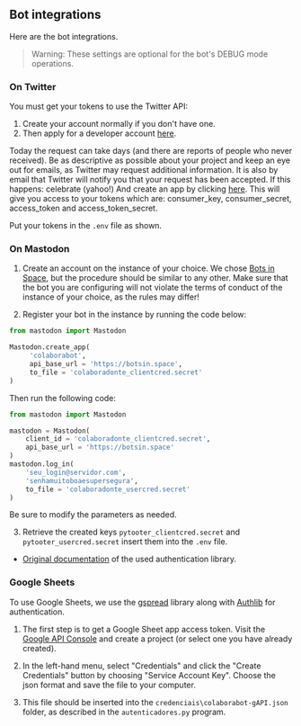 ## Bot integrations
Here are the bot integrations.
> Warning: These settings are optional for the bot's DEBUG mode operations.

### On Twitter

You must get your tokens to use the Twitter API:

1. Create your account normally if you don't have one.
2. Then apply for a developer account [here](https://developer.twitter.com/en/apply/user).

Today the request can take days (and there are reports of people who never received). Be as descriptive as possible about your project and keep an eye out for emails, as Twitter may request additional information. It is also by email that Twitter will notify you that your request has been accepted. If this happens: celebrate (yahoo!) And create an app by clicking [here](https://developer.twitter.com/en/apps). This will give you access to your tokens which are: consumer_key, consumer_secret, access_token and access_token_secret.

Put your tokens in the `.env` file as shown.

### On Mastodon

1. Create an account on the instance of your choice. We chose [Bots in Space](https://botsin.space/about/more), but the procedure should be similar to any other. Make sure that the bot you are configuring will not violate the terms of conduct of the instance of your choice, as the rules may differ!

2. Register your bot in the instance by running the code below:

```python
from mastodon import Mastodon

Mastodon.create_app(
     'colaborabot',
     api_base_url = 'https://botsin.space',
     to_file = 'colaboradonte_clientcred.secret'
)
```

Then run the following code:

```python
from mastodon import Mastodon

mastodon = Mastodon(
    client_id = 'colaboradonte_clientcred.secret',
    api_base_url = 'https://botsin.space'
)
mastodon.log_in(
    'seu_login@servidor.com',
    'senhamuitoboaesupersegura',
    to_file = 'colaboradonte_usercred.secret'
)
```

Be sure to modify the parameters as needed.

3. Retrieve the created keys `pytooter_clientcred.secret` and `pytooter_usercred.secret` insert them into the `.env` file.

* [Original documentation](https://mastodonpy.readthedocs.io/en/stable/#) of the used authentication library.

### Google Sheets

To use Google Sheets, we use the [gspread](https://gspread.readthedocs.io/en/latest/) library along with [Authlib](https://blog.authlib.org/2018/authlib-for-gspread) for authentication.

1. The first step is to get a Google Sheet app access token. Visit the [Google API Console](https://console.developers.google.com/project) and create a project (or select one you have already created).

2. In the left-hand menu, select "Credentials" and click the "Create Credentials" button by choosing "Service Account Key". Choose the json format and save the file to your computer.

3. This file should be inserted into the `credenciais\colaborabot-gAPI.json` folder, as described in the `autenticadores.py` program.
